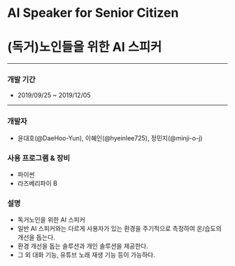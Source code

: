 # AI Speaker for Senior Citizen
# (독거)노인들을 위한 AI 스피커


---
### 개발 기간
- 2019/09/25 ~ 2019/12/05
---


### 개발자

- 윤대호(@DaeHoo-Yun), 이혜인(@hyeinlee725), 정민지(@minji-o-j)



### 사용 프로그램 & 장비
  
- 파이썬
- 라즈베리파이 B
  
  
  
### 설명

 - 독거노인을 위한 AI 스피커
 - 일반 AI 스피커와는 다르게 사용자가 있는 환경을 주기적으로 측정하여 온/습도의 개선을 돕는다.
 - 환경 개선을 돕는 솔루션과 개인 솔루션을 제공한다.
 - 그 외 대화 기능, 유튜브 노래 재생 기능 등이 가능하다.
